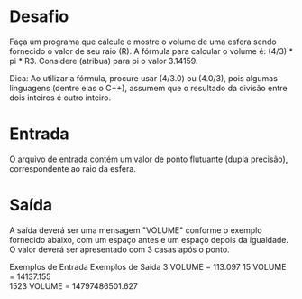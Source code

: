 # Desafio
Faça um programa que calcule e mostre o volume de uma esfera sendo fornecido o valor de seu raio (R). A fórmula para calcular o volume é: (4/3) * pi * R3. Considere (atribua) para pi o valor 3.14159.

Dica: Ao utilizar a fórmula, procure usar (4/3.0) ou (4.0/3), pois algumas linguagens (dentre elas o C++), assumem que o resultado da divisão entre dois inteiros é outro inteiro.

# Entrada
O arquivo de entrada contém um valor de ponto flutuante (dupla precisão), correspondente ao raio da esfera.

# Saída
A saída deverá ser uma mensagem "VOLUME" conforme o exemplo fornecido abaixo, com um espaço antes e um espaço depois da igualdade. O valor deverá ser apresentado com 3 casas após o ponto.


Exemplos de Entrada            Exemplos de Saída
3                              VOLUME = 113.097 
15                             VOLUME = 14137.155      
1523                           VOLUME = 14797486501.627
